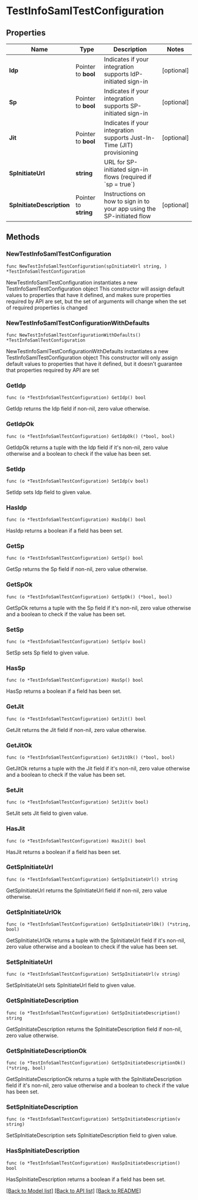 # TestInfoSamlTestConfiguration

## Properties

Name | Type | Description | Notes
------------ | ------------- | ------------- | -------------
**Idp** | Pointer to **bool** | Indicates if your integration supports IdP-initiated sign-in | [optional] 
**Sp** | Pointer to **bool** | Indicates if your integration supports SP-initiated sign-in | [optional] 
**Jit** | Pointer to **bool** | Indicates if your integration supports Just-In-Time (JIT) provisioning | [optional] 
**SpInitiateUrl** | **string** | URL for SP-initiated sign-in flows (required if &#x60;sp &#x3D; true&#x60;) | 
**SpInitiateDescription** | Pointer to **string** | Instructions on how to sign in to your app using the SP-initiated flow | [optional] 

## Methods

### NewTestInfoSamlTestConfiguration

`func NewTestInfoSamlTestConfiguration(spInitiateUrl string, ) *TestInfoSamlTestConfiguration`

NewTestInfoSamlTestConfiguration instantiates a new TestInfoSamlTestConfiguration object
This constructor will assign default values to properties that have it defined,
and makes sure properties required by API are set, but the set of arguments
will change when the set of required properties is changed

### NewTestInfoSamlTestConfigurationWithDefaults

`func NewTestInfoSamlTestConfigurationWithDefaults() *TestInfoSamlTestConfiguration`

NewTestInfoSamlTestConfigurationWithDefaults instantiates a new TestInfoSamlTestConfiguration object
This constructor will only assign default values to properties that have it defined,
but it doesn't guarantee that properties required by API are set

### GetIdp

`func (o *TestInfoSamlTestConfiguration) GetIdp() bool`

GetIdp returns the Idp field if non-nil, zero value otherwise.

### GetIdpOk

`func (o *TestInfoSamlTestConfiguration) GetIdpOk() (*bool, bool)`

GetIdpOk returns a tuple with the Idp field if it's non-nil, zero value otherwise
and a boolean to check if the value has been set.

### SetIdp

`func (o *TestInfoSamlTestConfiguration) SetIdp(v bool)`

SetIdp sets Idp field to given value.

### HasIdp

`func (o *TestInfoSamlTestConfiguration) HasIdp() bool`

HasIdp returns a boolean if a field has been set.

### GetSp

`func (o *TestInfoSamlTestConfiguration) GetSp() bool`

GetSp returns the Sp field if non-nil, zero value otherwise.

### GetSpOk

`func (o *TestInfoSamlTestConfiguration) GetSpOk() (*bool, bool)`

GetSpOk returns a tuple with the Sp field if it's non-nil, zero value otherwise
and a boolean to check if the value has been set.

### SetSp

`func (o *TestInfoSamlTestConfiguration) SetSp(v bool)`

SetSp sets Sp field to given value.

### HasSp

`func (o *TestInfoSamlTestConfiguration) HasSp() bool`

HasSp returns a boolean if a field has been set.

### GetJit

`func (o *TestInfoSamlTestConfiguration) GetJit() bool`

GetJit returns the Jit field if non-nil, zero value otherwise.

### GetJitOk

`func (o *TestInfoSamlTestConfiguration) GetJitOk() (*bool, bool)`

GetJitOk returns a tuple with the Jit field if it's non-nil, zero value otherwise
and a boolean to check if the value has been set.

### SetJit

`func (o *TestInfoSamlTestConfiguration) SetJit(v bool)`

SetJit sets Jit field to given value.

### HasJit

`func (o *TestInfoSamlTestConfiguration) HasJit() bool`

HasJit returns a boolean if a field has been set.

### GetSpInitiateUrl

`func (o *TestInfoSamlTestConfiguration) GetSpInitiateUrl() string`

GetSpInitiateUrl returns the SpInitiateUrl field if non-nil, zero value otherwise.

### GetSpInitiateUrlOk

`func (o *TestInfoSamlTestConfiguration) GetSpInitiateUrlOk() (*string, bool)`

GetSpInitiateUrlOk returns a tuple with the SpInitiateUrl field if it's non-nil, zero value otherwise
and a boolean to check if the value has been set.

### SetSpInitiateUrl

`func (o *TestInfoSamlTestConfiguration) SetSpInitiateUrl(v string)`

SetSpInitiateUrl sets SpInitiateUrl field to given value.


### GetSpInitiateDescription

`func (o *TestInfoSamlTestConfiguration) GetSpInitiateDescription() string`

GetSpInitiateDescription returns the SpInitiateDescription field if non-nil, zero value otherwise.

### GetSpInitiateDescriptionOk

`func (o *TestInfoSamlTestConfiguration) GetSpInitiateDescriptionOk() (*string, bool)`

GetSpInitiateDescriptionOk returns a tuple with the SpInitiateDescription field if it's non-nil, zero value otherwise
and a boolean to check if the value has been set.

### SetSpInitiateDescription

`func (o *TestInfoSamlTestConfiguration) SetSpInitiateDescription(v string)`

SetSpInitiateDescription sets SpInitiateDescription field to given value.

### HasSpInitiateDescription

`func (o *TestInfoSamlTestConfiguration) HasSpInitiateDescription() bool`

HasSpInitiateDescription returns a boolean if a field has been set.


[[Back to Model list]](../README.md#documentation-for-models) [[Back to API list]](../README.md#documentation-for-api-endpoints) [[Back to README]](../README.md)


